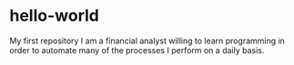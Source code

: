 # hello-world
My first repository
I am a financial analyst willing to learn programming in order to automate many of the processes I perform on a daily basis.
